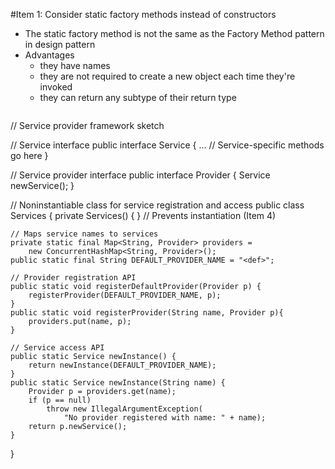 #Item 1: Consider static factory methods instead of constructors
 - The static factory method is not the same as the Factory Method pattern in design pattern
 - Advantages
   - they have names
   - they are not required to create a new object each time they're invoked
   - they can return any subtype of their return type
   ```
// Service provider framework sketch

// Service interface
public interface Service {
    ... // Service-specific methods go here
}

// Service provider interface
public interface Provider {
    Service newService();
}

// Noninstantiable class for service registration and access
public class Services {
    private Services() { }  // Prevents instantiation (Item 4)

    // Maps service names to services
    private static final Map<String, Provider> providers =
        new ConcurrentHashMap<String, Provider>();
    public static final String DEFAULT_PROVIDER_NAME = "<def>";

    // Provider registration API
    public static void registerDefaultProvider(Provider p) {
        registerProvider(DEFAULT_PROVIDER_NAME, p);
    }
    public static void registerProvider(String name, Provider p){
        providers.put(name, p);
    }

    // Service access API
    public static Service newInstance() {
        return newInstance(DEFAULT_PROVIDER_NAME);
    }
    public static Service newInstance(String name) {
        Provider p = providers.get(name);
        if (p == null)
            throw new IllegalArgumentException(
                "No provider registered with name: " + name);
        return p.newService();
    }
}
   ```

